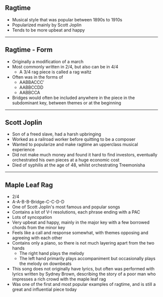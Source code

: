 
## Ragtime

- Musical style that was popular between 1890s to 1910s
- Popularized mainly by Scott Joplin
- Tends to be more upbeat and happy

---

## Ragtime - Form

- Originally a modification of a march
- Most commonly written in 2/4, but also can be in 4/4
	- A 3/4 rag piece is called a rag waltz
- Often was in the forms of
	- AABBACCC′
	- AABBCCDD
	- AABBCCA
- Bridges would often be included anywhere in the piece in the subdominant key, between themes or at the beginning

---

## Scott Joplin

- Son of a freed slave, had a harsh upbringing
- Worked as a railroad worker before quitting to be a composer
- Wanted to popularize and make ragtime an upperclass musical experience
- Did not make much money and found it hard to find investors, eventually orchestrated his own pieces at a huge economic cost
- Died of syphilis at the age of 48, whilst orchestrating Treemonisha

---

## Maple Leaf Rag

- 2/4
- A-A-B-B-Bridge-C-C-D-D
- One of Scott Joplin's most famous and popular songs
- Contains a lot of V-I resolutions, each phrase ending with a PAC
- Lots of syncopation
- Very upbeat and happy, mainly in the major key with a few borrowed chords from the minor key
- Feels like a call and response somewhat, with themes opposing and agreeing with each other
- Contains only a piano, so there is not much layering apart from the two hands
	- The right hand plays the melody
	- The left hand primarily plays accompaniment but occasionally plays the melody on downbeats
- This song does not originally have lyrics, but often was performed with lyrics written by Sydney Brown, describing the story of a poor man who impresses a rich crowd with the maple leaf rag
- Was one of the first and most popular examples of ragtime, and is still a great and influential piece today
